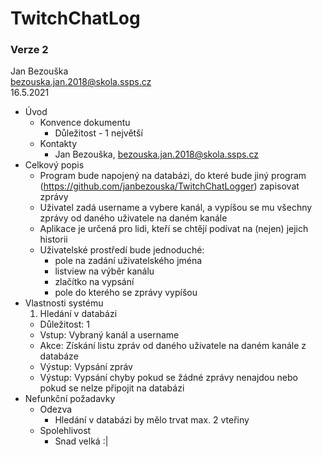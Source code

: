 # TwitchChatLog
### Verze 2 
Jan Bezouška  
bezouska.jan.2018@skola.ssps.cz  
16.5.2021  

- Úvod
  - Konvence dokumentu
    - Důležitost - 1 největší
  - Kontakty
    - Jan Bezouška, bezouska.jan.2018@skola.ssps.cz
- Celkový popis
  - Program bude napojený na databázi, do které bude jiný program (https://github.com/janbezouska/TwitchChatLogger) zapisovat zprávy
  - Uživatel zadá username a vybere kanál, a vypíšou se mu všechny zprávy od daného uživatele na daném kanále
  - Aplikace je určená pro lidi, kteří se chtějí podívat na (nejen) jejich historii
  - Uživatelské prostředí bude jednoduché:
    - pole na zadání uživatelského jména
    - listview na výběr kanálu
    - zlačítko na vypsání
    - pole do kterého se zprávy vypíšou
- Vlastnosti systému  
  1. Hledání v databázi
    - Důležitost: 1
    - Vstup: Vybraný kanál a username
    - Akce: Získání listu zpráv od daného uživatele na daném kanále z databáze
    - Výstup: Vypsání zpráv
    - Výstup: Vypsání chyby pokud se žádné zprávy nenajdou nebo pokud se nelze připojit na databázi
- Nefunkční požadavky
  - Odezva
    - Hledání v databázi by mělo trvat max. 2 vteřiny
  - Spolehlivost
    - Snad velká :|
